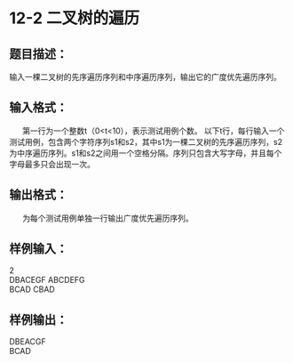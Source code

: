 # 12-2 二叉树的遍历

## 题目描述：
  输入一棵二叉树的先序遍历序列和中序遍历序列，输出它的广度优先遍历序列。   

## 输入格式：
&nbsp;&nbsp;&nbsp;&nbsp;&nbsp;&nbsp;第一行为一个整数t（0<t<10），表示测试用例个数。 以下t行，每行输入一个测试用例，包含两个字符序列s1和s2，其中s1为一棵二叉树的先序遍历序列，s2为中序遍历序列。s1和s2之间用一个空格分隔。序列只包含大写字母，并且每个字母最多只会出现一次。 

## 输出格式：
&nbsp;&nbsp;&nbsp;&nbsp;&nbsp;&nbsp;为每个测试用例单独一行输出广度优先遍历序列。 

## 样例输入：
2  
DBACEGF ABCDEFG  
BCAD CBAD  

## 样例输出：
DBEACGF  
BCAD